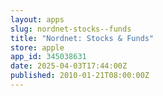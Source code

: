 ```yaml
---
layout: apps
slug: nordnet-stocks--funds
title: "Nordnet: Stocks & Funds"
store: apple
app_id: 345038631
date: 2025-04-03T17:44:00Z
published: 2010-01-21T08:00:00Z
---
```

